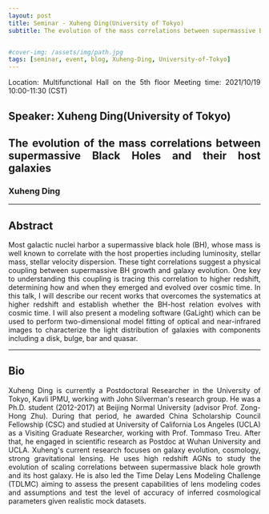 ```yaml
---
layout: post
title: Seminar - Xuheng Ding(University of Tokyo)
subtitle: The evolution of the mass correlations between supermassive Black Holes and their host galaxies 


#cover-img: /assets/img/path.jpg
tags: [seminar, event, blog, Xuheng-Ding, University-of-Tokyo]
---
```


<style>
body {
text-align: justify}
</style>

Location: Multifunctional Hall on the 5th floor
Meeting time: 2021/10/19 10:00-11:30 (CST)

## Speaker: Xuheng Ding(University of Tokyo)

## The evolution of the mass correlations between supermassive Black Holes and their host galaxies 

### Xuheng Ding

______________________________

## Abstract

Most galactic nuclei harbor a supermassive black hole (BH), whose mass is well known to correlate with the host properties including luminosity, stellar mass, stellar velocity dispersion. These tight correlations suggest a physical coupling between supermassive BH growth and galaxy evolution. One key to understanding this coupling is tracing this correlation to higher redshift, determining how and when they emerged and evolved over cosmic time. In this talk, I will describe our recent works that overcomes the systematics at higher redshift and establish whether the BH-host relation evolves with cosmic time. I will also present a modeling software (GaLight) which can be used to perform two-dimensional model fitting of optical and near-infrared images to characterize the light distribution of galaxies with components including a disk, bulge, bar and quasar.

______________________________

## Bio

Xuheng Ding is currently a Postdoctoral Researcher in the University of Tokyo, Kavli IPMU, working with John Silverman's research group. He was a Ph.D. student (2012-2017) at Beijing Normal University (advisor Prof. Zong-Hong Zhu). During that period, he awarded China Scholarship Council Fellowship (CSC) and studied at University of California Los Angeles (UCLA) as a Visiting Graduate Researcher, working with Prof. Tommaso Treu. After that, he engaged in scientific research as Postdoc at Wuhan University and UCLA. 
Xuheng's current research focuses on galaxy evolution, cosmology, strong gravitational lensing. He uses high redshift AGNs to study the evolution of scaling correlations between supermassive black hole growth and its host galaxy. He is also led the Time Delay Lens Modeling Challenge (TDLMC) aiming to assess the present capabilities of lens modeling codes and assumptions and test the level of accuracy of inferred cosmological parameters given realistic mock datasets.